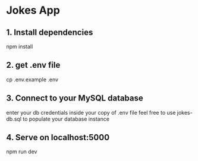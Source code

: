 # Jokes App
## 1. Install dependencies
npm install

## 2. get .env file
cp .env.example .env

## 3. Connect to your MySQL database
enter your db credentials inside your copy of .env file
feel free to use jokes-db.sql to populate your database instance

## 4. Serve on localhost:5000
npm run dev
